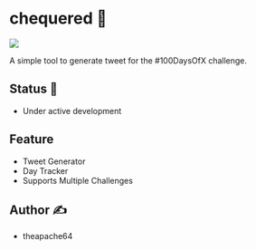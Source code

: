 # chequered 🏁

![](https://i.imgur.com/NGnts6z.png)

A simple tool to generate tweet for the #100DaysOfX challenge.

## Status 👷

- Under active development

## Feature

- Tweet Generator
- Day Tracker
- Supports Multiple Challenges

## Author ✍️️

- theapache64